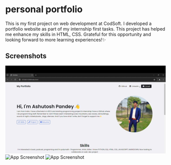 # personal portfolio
This is my first project on web development at CodSoft. I developed a portfolio website as part of my internship first tasks. This project has helped me enhance my skills in HTML, CSS. Grateful for this opportunity and looking forward to more learning experiences!✨

## Screenshots

![App Screenshot](https://github.com/AshutoshPdy22/codsoft_portfolio/blob/99ed8596506fe38354a4867d378f82e8bd6379de/Image/Repo%20readme/IMG_20240722_112226.jpg)
![App Screenshot](https://mega.nz/file/xgEQzZQa#eBOW5sh57ldoLN6HPYQk3gl6HVg9t936jAq6oNmmQig)
![App Screenshot](https://mega.nz/file/N8NyGByS#q-48NMCwxc-IjnTfniWY5Moy3gsuV1i6SzGYIgfF9GE)

